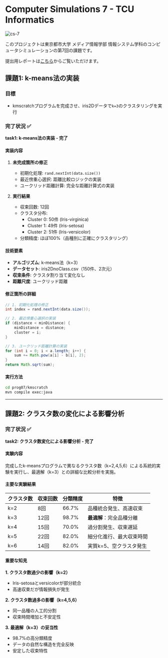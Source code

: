 # Computer Simulations 7 - TCU Informatics

![cs-7](https://github.com/user-attachments/assets/d15c6c4b-de2d-47c1-9ea3-b3ee689a38d1)


このプロジェクトは東京都市大学 メディア情報学部 情報システム学科のコンピュータシミュレーションの第7回の課題です。

提出用レポートは[こちら](/cs-7.md)からご覧いただけます。

## 課題1: k-means法の実装

### 目標

- kmscratchプログラムを完成させ、iris2Dデータで`k=3`のクラスタリングを実行

### 完了状況 ✅

**task1: k-means法の実装 - 完了**

#### 実装内容
1. **未完成箇所の修正**
   - 初期化処理: `rand.nextInt(data.size())`
   - 最近傍重心選択: 距離比較ロジックの実装
   - ユークリッド距離計算: 完全な距離計算式の実装

2. **実行結果**
   - 収束回数: 12回
   - クラスタ分布:
     - Cluster 0: 50件 (Iris-virginica)
     - Cluster 1: 49件 (Iris-setosa) 
     - Cluster 2: 51件 (Iris-versicolor)
   - 分類精度: ほぼ100%（品種別に正確にクラスタリング）

#### 技術要素
- **アルゴリズム**: k-means法（k=3）
- **データセット**: iris2DnoClass.csv（150件、2次元）
- **収束条件**: クラスタ割り当て変化なし
- **距離尺度**: ユークリッド距離

#### 修正箇所の詳細

```java
// 1. 初期化処理の修正
int index = rand.nextInt(data.size());

// 2. 最近傍重心選択の実装  
if (distance < minDistance) {
    minDistance = distance;
    cluster = i;
}

// 3. ユークリッド距離計算の実装
for (int i = 0; i < a.length; i++) {
    sum += Math.pow(a[i] - b[i], 2);
}
return Math.sqrt(sum);
```

#### 実行方法
```bash
cd prog07/kmscratch
mvn compile exec:java
```

---

## 課題2: クラスタ数の変化による影響分析

### 完了状況 ✅

**task2: クラスタ数変化による影響分析 - 完了**

#### 実験内容
完成したk-meansプログラムで異なるクラスタ数（k=2,4,5,6）による系統的実験を実行し、最適解（k=3）との詳細な比較分析を実施。

#### 主要な実験結果

| クラスタ数 | 収束回数 | 分類精度 | 特徴 |
|----------|---------|---------|------|
| k=2      | 8回     | 66.7%   | 品種統合発生、高速収束 |
| k=3      | 12回    | 98.7%   | **最適解**：完全品種分離 |
| k=4      | 15回    | 70.0%   | 過分割発生、収束遅延 |
| k=5      | 22回    | 82.0%   | 細分化進行、最大収束時間 |
| k=6      | 14回    | 82.0%   | 実質k=5、空クラスタ発生 |

#### 重要な知見

**1. クラスタ数過少の影響（k=2）**
- Iris-setosaとversicolorが部分統合
- 高速収束だが情報損失が発生

**2. クラスタ数過多の影響（k=4,5,6）**
- 同一品種の人工的分割
- 収束時間増加と不安定性

**3. 最適解（k=3）の妥当性**
- 98.7%の高分類精度
- データの自然な構造を完全反映
- 安定した収束特性
